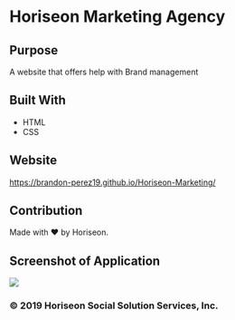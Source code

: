 # Horiseon Marketing Agency

## Purpose
A website that offers help with Brand management

## Built With
* HTML
* CSS

## Website
https://brandon-perez19.github.io/Horiseon-Marketing/

## Contribution
Made with ❤️️ by Horiseon.

## Screenshot of Application

![](assets/images/Screen-Shot-2.png)


### © 2019 Horiseon Social Solution Services, Inc.
